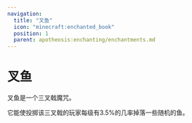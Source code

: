```yaml
---
navigation:
  title: "叉鱼"
  icon: "minecraft:enchanted_book"
  position: 1
  parent: apotheosis:enchanting/enchantments.md
---
```


# 叉鱼

<Color id="blue">叉鱼</Color>是一个三叉戟魔咒。

它能使投掷该三叉戟的玩家每级有3.5%的几率掉落一些随机的鱼。

